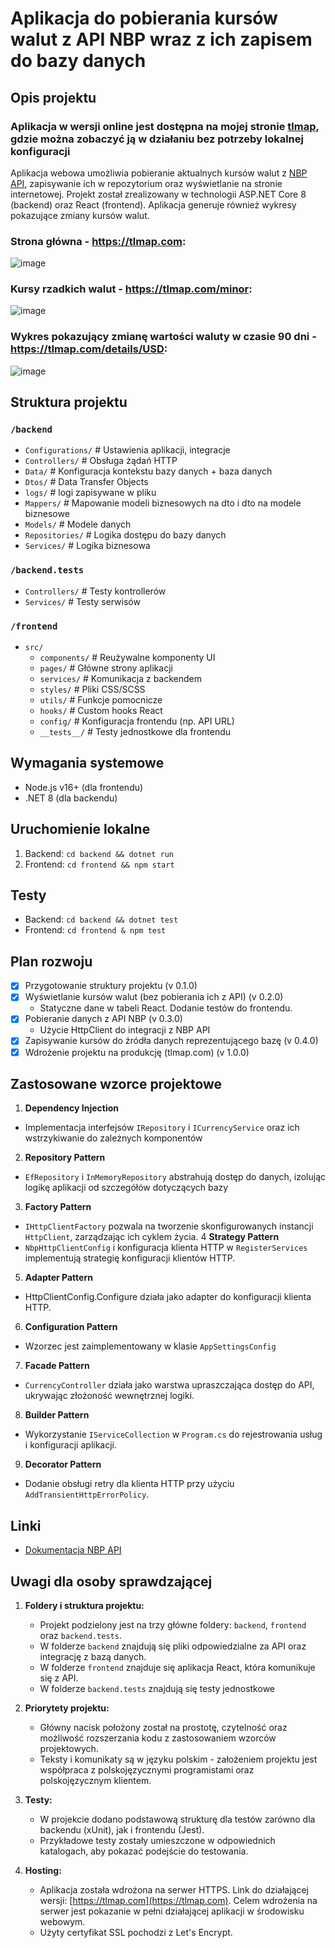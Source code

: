 # Aplikacja do pobierania kursów walut z API NBP wraz z ich zapisem do bazy danych

## Opis projektu

### Aplikacja w wersji online jest dostępna na mojej stronie [tlmap](https://tlmap.com), gdzie można zobaczyć ją w działaniu bez potrzeby lokalnej konfiguracji

Aplikacja webowa umożliwia pobieranie aktualnych kursów walut z [NBP API](http://api.nbp.pl/), zapisywanie ich w repozytorium oraz wyświetlanie na stronie internetowej.
Projekt został zrealizowany w technologii ASP.NET Core 8 (backend) oraz React (frontend).
Aplikacja generuje również wykresy pokazujące zmiany kursów walut.

### Strona główna - https://tlmap.com:

![image](https://github.com/user-attachments/assets/d46d5f3a-d121-4588-8f6a-a0de3b3e5a80)
### Kursy rzadkich walut - https://tlmap.com/minor:
![image](https://github.com/user-attachments/assets/c714df59-89d7-47e3-8651-1a20b31b0918)
### Wykres pokazujący zmianę wartości waluty w czasie 90 dni - https://tlmap.com/details/USD:
![image](https://github.com/user-attachments/assets/e4811357-7c3c-4fea-89e0-8d6a474a93fa)



## Struktura projektu

### `/backend`
- `Configurations/`     # Ustawienia aplikacji, integracje
- `Controllers/`        # Obsługa żądań HTTP
- `Data/`               # Konfiguracja kontekstu bazy danych + baza danych
- `Dtos/`               # Data Transfer Objects
- `logs/`		# logi zapisywane w pliku
- `Mappers/`		# Mapowanie modeli biznesowych na dto i dto na modele biznesowe
- `Models/`             # Modele danych
- `Repositories/`       # Logika dostępu do bazy danych
- `Services/`           # Logika biznesowa
### `/backend.tests`
- `Controllers/`	# Testy kontrollerów
- `Services/`		# Testy serwisów
  
### `/frontend`
- `src/`
  - `components/`       # Reużywalne komponenty UI
  - `pages/`            # Główne strony aplikacji
  - `services/`         # Komunikacja z backendem
  - `styles/`           # Pliki CSS/SCSS
  - `utils/`            # Funkcje pomocnicze
  - `hooks/`            # Custom hooks React
  - `config/`           # Konfiguracja frontendu (np. API URL)
  - `__tests__/`        # Testy jednostkowe dla frontendu
  
## Wymagania systemowe
- Node.js v16+ (dla frontendu)
- .NET 8 (dla backendu)

## Uruchomienie lokalne
1. Backend: `cd backend && dotnet run`
2. Frontend: `cd frontend && npm start`

## Testy
- Backend: `cd backend && dotnet test`
- Frontend: `cd frontend & npm test`

## Plan rozwoju
- [x] Przygotowanie struktury projektu (v 0.1.0)
- [x] Wyświetlanie kursów walut (bez pobierania ich z API) (v 0.2.0)
	- Statyczne dane w tabeli React. Dodanie testów do frontendu.
- [x] Pobieranie danych z API NBP (v 0.3.0)
	- Użycie HttpClient do integracji z NBP API
- [x] Zapisywanie kursów do źródła danych reprezentującego bazę (v 0.4.0)
- [x] Wdrożenie projektu na produkcję (tlmap.com) (v 1.0.0)

## Zastosowane wzorce projektowe

1. **Dependency Injection**
 - Implementacja interfejsów `IRepository` i `ICurrencyService` oraz ich wstrzykiwanie do zależnych komponentów
2. **Repository Pattern**
 - `EfRepository` i `InMemoryRepository` abstrahują dostęp do danych, izolując logikę aplikacji od szczegółów dotyczących bazy
3. **Factory Pattern**
 - `IHttpClientFactory` pozwala na tworzenie skonfigurowanych instancji `HttpClient`, zarządzając ich cyklem życia.
4 **Strategy Pattern**
 - `NbpHttpClientConfig` i konfiguracja klienta HTTP w `RegisterServices` implementują strategię konfiguracji klientów HTTP.
5. **Adapter Pattern**
 - HttpClientConfig.Configure działa jako adapter do konfiguracji klienta HTTP.
6. **Configuration Pattern**
 - Wzorzec jest zaimplementowany w klasie `AppSettingsConfig`
7. **Facade Pattern**
- `CurrencyController` działa jako warstwa upraszczająca dostęp do API, ukrywając złożoność wewnętrznej logiki.
8. **Builder Pattern**
- Wykorzystanie `IServiceCollection` w `Program.cs` do rejestrowania usług i konfiguracji aplikacji.
9. **Decorator Pattern**
- Dodanie obsługi retry dla klienta HTTP przy użyciu `AddTransientHttpErrorPolicy`.

## Linki
- [Dokumentacja NBP API](http://api.nbp.pl/)

## Uwagi dla osoby sprawdzającej
1. **Foldery i struktura projektu:**
   - Projekt podzielony jest na trzy główne foldery: `backend`, `frontend` oraz `backend.tests`.
   - W folderze `backend` znajdują się pliki odpowiedzialne za API oraz integrację z bazą danych.
   - W folderze `frontend` znajduje się aplikacja React, która komunikuje się z API.
   - W folderze `backend.tests` znajdują się testy jednostkowe

2. **Priorytety projektu:**
   - Główny nacisk położony został na prostotę, czytelność oraz możliwość rozszerzania kodu z zastosowaniem wzorców projektowych.
   - Teksty i komunikaty są w języku polskim - założeniem projektu jest współpraca z polskojęzycznymi programistami oraz polskojęzycznym klientem.

3. **Testy:**
   - W projekcie dodano podstawową strukturę dla testów zarówno dla backendu (xUnit), jak i frontendu (Jest).
   - Przykładowe testy zostały umieszczone w odpowiednich katalogach, aby pokazać podejście do testowania.

4. **Hosting:**
   - Aplikacja została wdrożona na serwer HTTPS. Link do działającej wersji: [https://tlmap.com](https://tlmap.com). Celem wdrożenia na serwer jest pokazanie w pełni działającej aplikacji
   w środowisku webowym.
   - Użyty certyfikat SSL pochodzi z Let's Encrypt.
